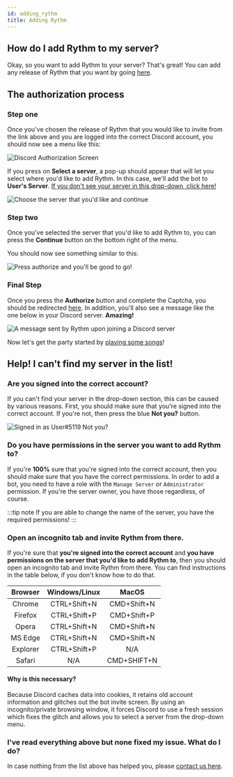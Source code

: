 ```yaml
---
id: adding_rythm
title: Adding Rythm
---
```


## How do I add Rythm to my server?

Okay, so you want to add Rythm to your server? That's great! You can add any release of Rythm that you want by going [here](https://rythmbot.co/releases). 

## The authorization process

### Step one

Once you've chosen the release of Rythm that you would like to invite from the link above and you are logged into the correct Discord account, you should now see a menu like this:

![Discord Authorization Screen](/img/docs/adding/discord-oauth2-1.png)

If you press on **Select a server**, a pop-up should appear that will let you select where you'd like to add Rythm. In this case, we'll add the bot to **User's Server**. [If you don't see your server in this drop-down, click here!](#help-i-cant-find-my-server-in-the-list)

![Choose the server that you'd like and continue](/img/docs/adding/discord-oauth2-2.png)

### Step two

Once you've selected the server that you'd like to add Rythm to, you can press the **Continue** button on the bottom right of the menu.

You should now see something similar to this:

![Press authorize and you'll be good to go!](/img/docs/adding/discord-oauth2-3.png)

### Final Step

Once you press the **Authorize** button and complete the Captcha, you should be redirected [here](https://rythmbot.co/thanks). In addition, you'll also see a message like the one below in your Discord server. **Amazing!**

![A message sent by Rythm upon joining a Discord server](/img/docs/adding/thank-you-message.png)

Now let's get the party started by [playing some songs](/play_song)!

## Help! I can't find my server in the list!

### Are you signed into the correct account?

If you can't find your server in the drop-down section, this can be caused by various reasons. First, you should make sure that you're signed into the correct account. If you're not, then press the blue **Not you?** button.

![Signed in as User#5119 Not you?](/img/docs/adding/signed-in-as-example.png)

### Do you have permissions in the server you want to add Rythm to?

If you're **100%** sure that you're signed into the correct account, then you should make sure that you have the correct permissions. In order to add a bot, you need to have a role with the `Manage Server` or `Administrator` permission. If you're the server owner, you have those regardless, of course.

:::tip note If you are able to change the name of the server, you have the required permissions! :::
### Open an incognito tab and invite Rythm from there.

If you're sure that **you're signed into the correct account** and **you have permissions on the server that you'd like to add Rythm to**, then you should open an incognito tab and invite Rythm from there. You can find instructions in the table below, if you don't know how to do that.
  
| Browser  | Windows/Linux | MacOS       |
|:--------:|:-------------:|:-----------:|
| Chrome   | CTRL+Shift+N  | CMD+Shift+N |
| Firefox  | CTRL+Shift+P  | CMD+Shift+P |
| Opera    | CTRL+Shift+N  | CMD+Shift+N |
| MS Edge  | CTRL+Shift+N  | CMD+Shift+N |
| Explorer | CTRL+Shift+P  | N/A         |
| Safari   | N/A           | CMD+SHIFT+N |

#### Why is this necessary?

Because Discord caches data into cookies, it retains old account information and glitches out the bot invite screen. By using an incognito/private browsing window, it forces Discord to use a fresh session which fixes the glitch and allows you to select a server from the drop-down menu.

### I've read everything above but none fixed my issue. What do I do?

In case nothing from the list above has helped you, please [contact us here](https://rythmbot.co/contact).
